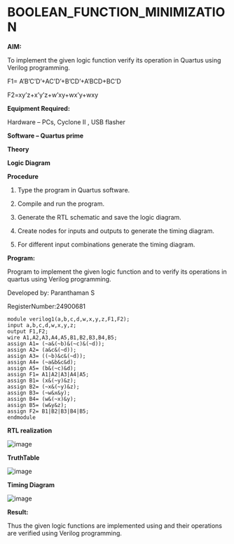 # BOOLEAN_FUNCTION_MINIMIZATION

**AIM:**

To implement the given logic function verify its operation in Quartus using Verilog programming.

F1= A’B’C’D’+AC’D’+B’CD’+A’BCD+BC’D 

F2=xy’z+x’y’z+w’xy+wx’y+wxy

**Equipment Required:**

Hardware – PCs, Cyclone II , USB flasher

**Software – Quartus prime**

**Theory**

**Logic Diagram**

**Procedure**

1.	Type the program in Quartus software.

2.	Compile and run the program.

3.	Generate the RTL schematic and save the logic diagram.

4.	Create nodes for inputs and outputs to generate the timing diagram.

5.	For different input combinations generate the timing diagram.


**Program:**

Program to implement the given logic function and to verify its operations in quartus using Verilog programming. 

Developed by: Paranthaman S

RegisterNumber:24900681

```
module verilog1(a,b,c,d,w,x,y,z,F1,F2);
input a,b,c,d,w,x,y,z;
output F1,F2;
wire A1,A2,A3,A4,A5,B1,B2,B3,B4,B5;
assign A1= (~a&(~b)&(~c)&(~d));
assign A2= (a&c&(~d));
assign A3= ((~b)&c&(~d));
assign A4= (~a&b&c&d);
assign A5= (b&(~c)&d);
assign F1= A1|A2|A3|A4|A5;
assign B1= (x&(~y)&z);
assign B2= (~x&(~y)&z);
assign B3= (~w&x&y);
assign B4= (w&(~x)&y);
assign B5= (w&y&z);
assign F2= B1|B2|B3|B4|B5;
endmodule

```


**RTL realization**

![image](https://github.com/Priyangarajapandiyan/BOOLEAN_FUNCTION_MINIMIZATION/assets/144872535/7d7d85a2-a892-4e47-b85f-8acb7f84eea0)

**TruthTable**

![image](https://github.com/Priyangarajapandiyan/BOOLEAN_FUNCTION_MINIMIZATION/assets/144872535/2b28204c-9dd3-4d8c-9d99-05195cc2e657)

**Timing Diagram**

![image](https://github.com/Priyangarajapandiyan/BOOLEAN_FUNCTION_MINIMIZATION/assets/144872535/f5e60235-a4a3-46fc-aad4-e2152cd96951)

**Result:**

Thus the given logic functions are implemented using and their operations are verified using Verilog programming.

